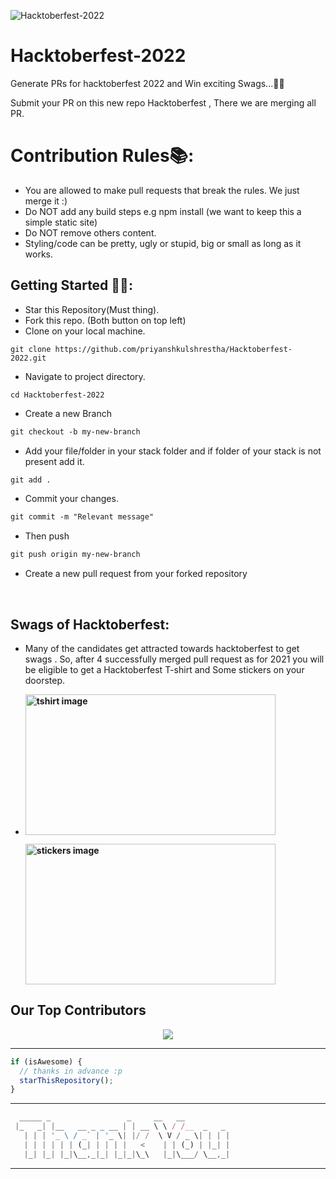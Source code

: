![Hacktoberfest-2022](https://socialify.git.ci/priyanshkulshrestha/Hacktoberfest-2022/image?description=1&forks=1&issues=1&logo=https%3A%2F%2Fblogger.googleusercontent.com%2Fimg%2Fb%2FR29vZ2xl%2FAVvXsEiuKnoEetLsyl7uG0TAGRRGn5VwyXJjOfB8KlCCTLHf2i71PBEt5gzTjaXygLq5DQuWSaeKZYsCkttwiscchFNhqn24yk5iAFRGCaU6Bvg8hJ8R85oBSsqbrhmTPZccrjv89p1dDkh7mwwTHe_KPeiwcJd0PNV6KYasuGrn8lLE3ohhz7wC7XAk9YPbdA%2Fs1600%2FHfest-Logo-2-Color-Manga%402x.png&owner=1&pattern=Plus&pulls=1&stargazers=1&theme=Dark)
# Hacktoberfest-2022
Generate PRs for hacktoberfest 2022 and Win exciting Swags...🤩🥳

Submit your PR on this new repo Hacktoberfest , There we are merging all PR.


# Contribution Rules📚:

- You are allowed to make pull requests that break the rules. We just merge it :)
- Do NOT add any build steps e.g npm install (we want to keep this a simple static site)
- Do NOT remove others content.
- Styling/code can be pretty, ugly or stupid, big or small as long as it works.


## Getting Started 🤩🤗:

- Star this Repository(Must thing).
- Fork this repo. (Both button on top left)
- Clone on your local machine.

```terminal
git clone https://github.com/priyanshkulshrestha/Hacktoberfest-2022.git
```
- Navigate to project directory.
```terminal
cd Hacktoberfest-2022
```

- Create a new Branch

```markdown
git checkout -b my-new-branch
```
- Add your file/folder in your stack folder and if folder of your stack is not present add it.
```markdown
git add .
```
- Commit your changes.

```markdown
git commit -m "Relevant message"
```
- Then push 
```markdown
git push origin my-new-branch
```


- Create a new pull request from your forked repository

<br>

## Swags of Hacktoberfest:
- Many of the candidates get attracted towards hacktoberfest to get swags . So, after 4 successfully merged pull request as for 2021 you will be eligible to get a Hacktoberfest T-shirt and Some stickers on your doorstep.
 
     <li><B><p><img src="https://miro.medium.com/max/1050/1*4JctIO7irt8hFxBmTvUpiQ.jpeg" width="400" height="225" style="width: 400px; height: 225px;" alt="tshirt image"></a></p><p><img src="https://miro.medium.com/max/1050/1*jkffr74bq5RsQ_xqDhgqYQ.jpeg" width="400" height="225" style="width: 400px; height: 225px;" alt="stickers image"></p>
</b></li>



## Our Top Contributors 
<p align="center"><a href="https://github.com/priyanshkulshrestha/Hacktoberfest-2022/graphs/contributors">
  <img src="https://contributors-img.web.app/image?repo=priyanshkulshrestha/Hacktoberfest-2022" />
</a></p>

---

```javascript
if (isAwesome) {
  // thanks in advance :p
  starThisRepository();
}
```

---

```javascript
  _____ _                 _     __   __
 |_   _| |__   __ _ _ __ | | __ \ \ / /__  _   _
   | | | '_ \ / _` | '_ \| |/ /  \ V / _ \| | | |
   | | | | | | (_| | | | |   <    | | (_) | |_| |
   |_| |_| |_|\__,_|_| |_|_|\_\   |_|\___/ \__,_|
```
---